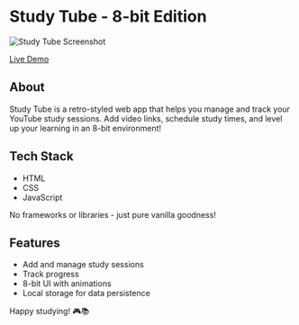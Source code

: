 # Study Tube - 8-bit Edition

![Study Tube Screenshot](<img src="https://github.com/nandiniraygithub/Study_tube/blob/main/Study_tube/study.png" alt="Description of the image">)


[Live Demo](https://66e34b0653881a2b7d03fed3--verdant-salmiakki-73a3ec.netlify.app/)

## About

Study Tube is a retro-styled web app that helps you manage and track your YouTube study sessions. Add video links, schedule study times, and level up your learning in an 8-bit environment!

## Tech Stack

- HTML
- CSS
- JavaScript

No frameworks or libraries - just pure vanilla goodness!

## Features

- Add and manage study sessions
- Track progress
- 8-bit UI with animations
- Local storage for data persistence

Happy studying! 🎮📚
